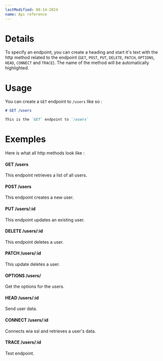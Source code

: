 ```yaml
---
lastModified: 08-14-2024
name: Api reference
---
```


# Details

To specify an endpoint, you can create a heading and start it's text with the http method related to the endpoint (`GET`, `POST`, `PUT`, `DELETE`, `PATCH`, `OPTIONS`, `HEAD`, `CONNECT` and `TRACE`). The name of the method will be automatically highlighted.

# Usage

You can create a `GET` endpoint to `/users` like so :

```md
# GET /users

This is the `GET` endpoint to `/users`
```

# Exemples

Here is what all http methods look like :

#### GET /users

This endpoint retrieves a list of all users.

#### POST /users

This endpoint creates a new user.

#### PUT /users/:id

This endpoint updates an existing user.

#### DELETE /users/:id

This endpoint deletes a user.

#### PATCH /users/:id

This update deletes a user.

#### OPTIONS /users/

Get the options for the users.

#### HEAD /users/:id

Send user data.

#### CONNECT /users/:id

Connects wia ssl and retrieves a user's data.

#### TRACE /users/:id

Test endpoint.
